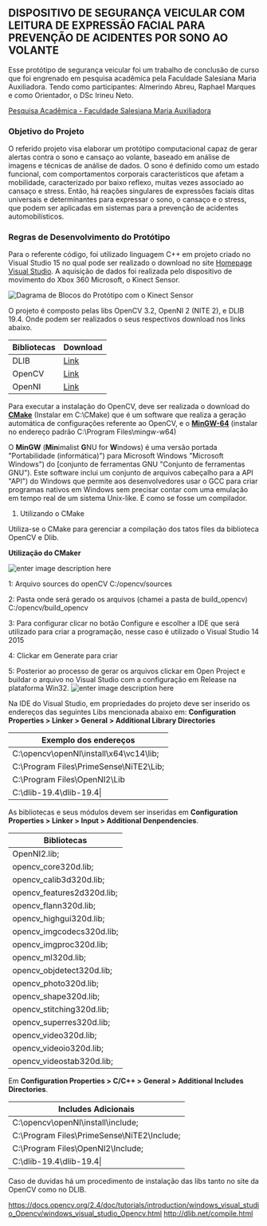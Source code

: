 ## DISPOSITIVO DE SEGURANÇA VEICULAR COM LEITURA DE EXPRESSÃO FACIAL PARA PREVENÇÃO DE ACIDENTES POR SONO AO VOLANTE

Esse protótipo de segurança veicular foi um trabalho de conclusão de curso que foi engrenado em pesquisa acadêmica pela Faculdade Salesiana Maria Auxiliadora. Tendo como participantes: Almerindo Abreu, Raphael Marques e como Orientador, o DSc Irineu Neto.

[Pesquisa Acadêmica - Faculdade Salesiana Maria Auxiliadora](http://www.fsma.edu.br/site/projetos/prototipacao-de-um-sistema-de-seguranca-veicular-para-alertas-contra-o-sono-e-cansaco-via-reconhecimento-de-imagens/)


### Objetivo do Projeto

O referido projeto visa elaborar um protótipo computacional capaz de gerar alertas contra o sono e cansaço ao volante, baseado em análise de imagens e técnicas de análise de dados. O sono é definido como um estado funcional, com comportamentos corporais característicos que afetam a mobilidade, caracterizado por baixo reflexo, muitas vezes associado ao cansaço e stress. Então, há reações singulares de expressões faciais ditas universais e determinantes para expressar o sono, o cansaço e o stress, que podem ser aplicadas em sistemas para a prevenção de acidentes automobilísticos.

### Regras de Desenvolvimento do Protótipo

Para o referente código, foi utilizado linguagem C++ em projeto criado no Visual Studio 15 no qual pode ser realizado o download no site [Homepage Visual Studio](https://visualstudio.microsoft.com/pt-br/vs/older-downloads/). A aquisição de dados foi realizada pelo dispositivo de movimento do Xbox 360 Microsoft, o Kinect Sensor.

![Dagrama de Blocos do Protótipo com o Kinect Sensor](http://oi68.tinypic.com/282nggk.jpg)

O projeto é composto pelas libs OpenCV 3.2, OpenNI 2 (NITE 2), e DLIB 19.4. Onde podem ser realizados o seus respectivos download nos links abaixo.

|Bibliotecas | Download |
|---------------|--------|
|DLIB | [Link](http://dlib.net/)|
|OpenCV|[Link](https://opencv.org/opencv-3-4.html)|
|OpenNI | [Link](http://openni.ru/openni-sdk/index.html)

Para executar a instalação do OpenCV, deve ser realizada o download do **[CMake](https://cmake.org/download)** (Instalar em C:\CMake) que é um software que realiza a geração automática de configurações referente ao OpenCV, e o **[MinGW-64](https://sourceforge.net/projects/mingw-w64/files/latest/download)** (instalar no endereço padrão C:\Program Files\mingw-w64)

O **MinGW** (**Min**imalist **G**NU for **W**indows) é uma versão portada  "Portabilidade (informática)") para Microsoft Windows  "Microsoft Windows") do [conjunto de ferramentas GNU "Conjunto de ferramentas GNU"). Este software inclui um conjunto de arquivos cabeçalho para a API "API") do Windows que permite aos desenvolvedores usar o GCC para criar programas nativos em Windows sem precisar contar com uma emulação em tempo real de um sistema Unix-like. É como se fosse um compilador.

1.  Utilizando o CMake
    

Utiliza-se o CMake para gerenciar a compilação dos tatos files da biblioteca OpenCV e Dlib.

**Utilização do CMaker**

![enter image description here](http://oi63.tinypic.com/5y4tv7.jpg)

1: Arquivo sources do openCV C:/opencv/sources

2: Pasta onde será gerado os arquivos (chamei a pasta de build_opencv) C:/opencv/build_opencv

3: Para configurar clicar no botão Configure e escolher a IDE que será utilizado para criar a programação, nesse caso é utilizado o Visual Studio 14 2015

4: Clickar em Generate para criar

5: Posterior ao processo de gerar os arquivos clickar em Open Project e buildar o arquivo no Visual Studio com a configuração em Release na plataforma Win32.
![enter image description here](http://oi66.tinypic.com/ics0ft.jpg)



Na IDE do Visual Studio, em propriedades do projeto deve ser inserido os endereços das seguintes Libs mencionada abaixo em: **Configuration Properties > Linker > General > Additional Library Directories**

|Exemplo dos endereços  
|---------------|
|C:\opencv\openNI\install\x64\vc14\lib;  |
|C:\Program Files\PrimeSense\NiTE2\Lib; |
|C:\Program Files\OpenNI2\Lib|
|C:\dlib-19.4\dlib-19.4\|

As bibliotecas e seus módulos devem ser inseridas em **Configuration Properties > Linker > Input > Additional Denpendencies**.

|Bibliotecas| 
|---------------|
|OpenNI2.lib;|
|opencv_core320d.lib;|
|opencv_calib3d320d.lib;|
|opencv_features2d320d.lib;|
|opencv_flann320d.lib;|
|opencv_highgui320d.lib;|
|opencv_imgcodecs320d.lib;|
|opencv_imgproc320d.lib;|
|opencv_ml320d.lib;|
|opencv_objdetect320d.lib;|
|opencv_photo320d.lib;|
|opencv_shape320d.lib;|
|opencv_stitching320d.lib;|
|opencv_superres320d.lib;|
|opencv_video320d.lib;|
|opencv_videoio320d.lib;|
|opencv_videostab320d.lib;

Em **Configuration Properties > C/C++ > General > Additional Includes Directories**.

|Includes Adicionais| 
|---------------|
|C:\opencv\openNI\install\include;|
|C:\Program Files\PrimeSense\NiTE2\Include;|
|C:\Program Files\OpenNI2\Include;|
|C:\dlib-19.4\dlib-19.4\|

Caso de duvidas há um procedimento de instalação das libs tanto no site da OpenCV como no DLIB.

https://docs.opencv.org/2.4/doc/tutorials/introduction/windows_visual_studio_Opencv/windows_visual_studio_Opencv.html
http://dlib.net/compile.html
